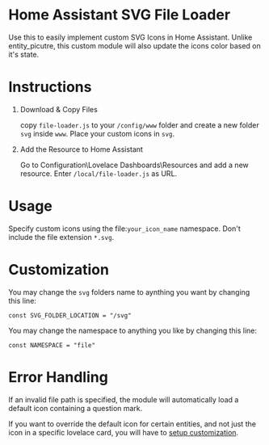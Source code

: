 # Home Assistant SVG File Loader

Use this to easily implement custom SVG Icons in Home Assistant. Unlike entity_picutre, this custom module will also update the icons color based on it's state.

# Instructions

1. Download & Copy Files

    copy ```file-loader.js``` to your ```/config/www``` folder and create a new folder ```svg``` inside ```www```. 
    Place your custom icons in ```svg```.

2. Add the Resource to Home Assistant

    Go to Configuration\Lovelace Dashboards\Resources and add a new resource. Enter ```/local/file-loader.js``` as URL.

# Usage

Specify custom icons using the file:```your_icon_name``` namespace. Don't include the file extension ```*.svg```.

# Customization

You may change the ```svg``` folders name to aynthing you want by changing this line:
```
const SVG_FOLDER_LOCATION = "/svg"
```

You may change the namespace to anything you like by changing this line:
```
const NAMESPACE = "file"
```

# Error Handling

If an invalid file path is specified, the module will automatically load a default icon containing a question mark.

If you want to override the default icon for certain entities, and not just the icon in a specific lovelace card, you will have to [setup customization](https://www.home-assistant.io/docs/configuration/customizing-devices/).
